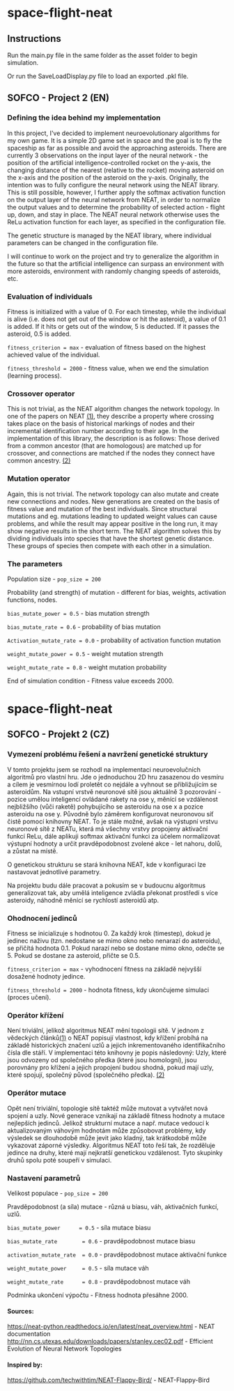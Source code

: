 # space-flight-neat

## Instructions

Run the main.py file in the same folder as the asset folder to begin simulation.

Or run the SaveLoadDisplay.py file to load an exported .pkl file.

## SOFCO - Project 2 (EN)

### Defining the idea behind my implementation

In this project, I've decided to implement neuroevolutionary algorithms for my own game. It is a simple 2D game set in space and the goal is to fly the spaceship as far as possible and avoid the approaching asteroids. There are currently 3 observations on the input layer of the neural network - the position of the artificial intelligence-controlled rocket on the y-axis, the changing distance of the nearest (relative to the rocket) moving asteroid on the x-axis and the position of the asteroid on the y-axis. Originally, the intention was to fully configure the neural network using the NEAT library. 
This is still possible, however, I further apply the softmax activation function on the output layer of the neural network from NEAT, in order to normalize the output values and to determine the probability of selected action - flight up, down, and stay in place. The NEAT neural network otherwise uses the ReLu activation function for each layer, as specified in the configuration file.

The genetic structure is managed by the NEAT library, where individual parameters can be changed in the configuration file.

I will continue to work on the project and try to generalize the algorithm in the future so that the artificial intelligence can surpass an environment with more asteroids, environment with randomly changing speeds of asteroids, etc.

### Evaluation of individuals

Fitness is initialized with a value of 0. For each timestep, while the individual is alive (i.e. does not get out of the window or hit the asteroid), a value of 0.1 is added. If it hits or gets out of the window, 5 is deducted. If it passes the asteroid, 0.5 is added.

`fitness_criterion = max` - evaluation of fitness based on the highest achieved value of the individual.

`fitness_threshold = 2000` - fitness value, when we end the simulation (learning process).


### Crossover operator

This is not trivial, as the NEAT algorithm changes the network topology. In one of the papers on NEAT [(1)](http://nn.cs.utexas.edu/downloads/papers/stanley.cec02.pdf), they describe a property where crossing takes place on the basis of historical markings of nodes and their incremental identification number according to their age. In the implementation of this library, the description is as follows: Those derived from a common ancestor (that are homologous) are matched up for crossover, and connections are matched if the nodes they connect have common ancestry. [(2)](https://neat-python.readthedocs.io/en/latest/neat_overview.html)

### Mutation operator

Again, this is not trivial. The network topology can also mutate and create new connections and nodes. New generations are created on the basis of fitness value and mutation of the best individuals. Since structural mutations and eg. mutations leading to updated weight values can cause problems, and while the result may appear positive in the long run, it may show negative results in the short term. The NEAT algorithm solves this by dividing individuals into species that have the shortest genetic distance. These groups of species then compete with each other in a simulation.

### The parameters

Population size - `pop_size = 200`

Probability (and strength) of mutation - different for bias, weights, activation functions, nodes.

`bias_mutate_power = 0.5` - bias mutation strength

`bias_mutate_rate = 0.6` - probability of bias mutation

`Activation_mutate_rate = 0.0` - probability of activation function mutation

`weight_mutate_power = 0.5` - weight mutation strength

`weight_mutate_rate = 0.8` - weight mutation probability

End of simulation condition - Fitness value exceeds 2000.


# space-flight-neat
## SOFCO - Projekt 2 (CZ)

### Vymezení problému řešení a navržení genetické struktury

V tomto projektu jsem se rozhodl na implementaci neuroevolučních algoritmů pro vlastní hru. Jde o jednoduchou 2D hru zasazenou do vesmíru a cílem je vesmírnou lodí proletět co nejdále a vyhnout se přibližujícím se asteroidům. Na vstupní vrstvě neuronové sítě jsou aktuálně 3 pozorování - pozice umělou inteligencí ovládané rakety na ose y, měnící se vzdálenost nejbližšího (vůči raketě) pohybujícího se asteroidu na ose x a pozice asteroidu na ose y. Původně bylo záměrem konfigurovat neuronovou síť čistě pomocí knihovny NEAT. 
To je stále možné, avšak na výstupní vrstvu neuronové sítě z NEATu, která má všechny vrstvy propojeny aktivační funkcí ReLu, dále aplikuji softmax aktivační funkci za účelem normalizovat výstupní hodnoty a určit pravděpodobnost zvolené akce - let nahoru, dolů, a zůstat na místě.

O genetickou strukturu se stará knihovna NEAT, kde v konfiguraci lze nastavovat jednotlivé parametry.

Na projektu budu dále pracovat a pokusím se v budoucnu algoritmus generalizovat tak, aby umělá inteligence zvládla překonat prostředí s více asteroidy, náhodně měnící se rychlostí asteroidů atp.

### Ohodnocení jedinců

Fitness se inicializuje s hodnotou 0. Za každý krok (timestep), dokud je jedinec naživu (tzn. nedostane se mimo okno nebo nenarazí do asteroidu), se přičítá hodnota 0.1. Pokud narazí nebo se dostane mimo okno, odečte se 5. Pokud se dostane za asteroid, přičte se 0.5. 

`fitness_criterion = max` - vyhodnocení fitness na základě nejvyšší dosažené hodnoty jedince.

`fitness_threshold = 2000` - hodnota fitness, kdy ukončujeme simulaci (proces učení).

### Operátor křížení

Není triviální, jelikož algoritmus NEAT mění topologii sítě. V jednom z vědeckých článků[(1)](http://nn.cs.utexas.edu/downloads/papers/stanley.cec02.pdf) o NEAT popisují vlastnost, kdy křížení probíhá na základě historických značení uzlů a jejich inkrementovaného identifikačního čísla dle stáří. V implementaci této knihovny je popis následovný: 
Uzly, které jsou odvozeny od společného předka (které jsou homologní), jsou porovnány pro křížení a jejich propojení budou shodná, pokud mají uzly, které spojují, společný původ (společného předka).  [(2)](https://neat-python.readthedocs.io/en/latest/neat_overview.html)

### Operátor mutace

Opět není triviální, topologie sítě taktéž může mutovat a vytvářet nová spojení a uzly. Nové generace vznikají na základě fitness hodnoty a mutace nejlepších jedinců. Jelikož strukturní mutace a např. mutace vedoucí k aktualizovaným váhovým hodnotám může způsobovat problémy, kdy výsledek se dlouhodobě může jevit jako kladný, tak krátkodobě může vykazovat záporné výsledky. Algoritmus NEAT toto řeší tak, že rozděluje jedince na druhy, které mají nejkratší genetickou vzdálenost. Tyto skupinky druhů spolu poté soupeří v simulaci.

### Nastavení parametrů

Velikost populace - `pop_size = 200`

Pravděpodobnost (a síla) mutace - různá u biasu, váh, aktivačních funkcí, uzlů.

`bias_mutate_power      = 0.5` - síla mutace biasu

`bias_mutate_rate        = 0.6` - pravděpodobnost mutace biasu

`activation_mutate_rate  = 0.0` - pravděpodobnost mutace aktivační funkce

`weight_mutate_power     = 0.5` - síla mutace váh

`weight_mutate_rate      = 0.8` - pravděpodobnost mutace váh

Podmínka ukončení výpočtu - Fitness hodnota přesáhne 2000.


#### Sources:

https://neat-python.readthedocs.io/en/latest/neat_overview.html - NEAT documentation
http://nn.cs.utexas.edu/downloads/papers/stanley.cec02.pdf - Efficient Evolution of Neural Network Topologies

#### Inspired by:

https://github.com/techwithtim/NEAT-Flappy-Bird/ - NEAT-Flappy-Bird
